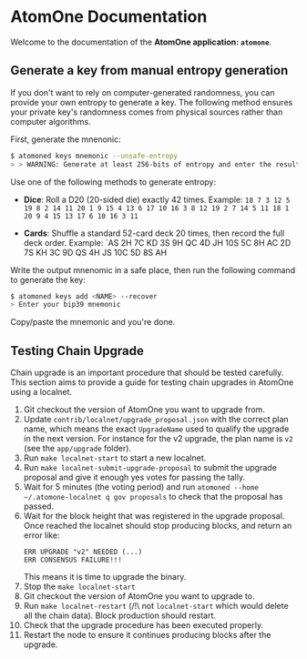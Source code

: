 <!--
parent:
  order: false
layout: home
-->

# AtomOne Documentation

Welcome to the documentation of the **AtomOne application: `atomone`**.

## Generate a key from manual entropy generation

If you don't want to rely on computer-generated randomness, you can provide
your own entropy to generate a key. The following method ensures your private
key's randomness comes from physical sources rather than computer algorithms.

First, generate the mnenonic:

```sh
$ atomoned keys mnemonic --unsafe-entropy
> > WARNING: Generate at least 256-bits of entropy and enter the results here:
```

Use one of the following methods to generate entropy:

- **Dice**: Roll a D20 (20-sided die) exactly 42 times.
Example: `18 7 3 12 5 19 8 2 14 11 20 1 9 15 4 13 6 17 10 16 3 8 12 19 2 7 14 5 11 18 1 20 9 4 15 13 17 6 10 16 3 11`

- **Cards**: Shuffle a standard 52-card deck 20 times, then record the full
deck order.
Example: `AS 2H 7C KD 3S 9H QC 4D JH 10S 5C 8H AC 2D 7S KH 3C 9D QS 4H JS 10C 5D 8S AH

Write the output mnenomic in a safe place, then run the following command to
generate the key:

```sh
$ atomoned keys add <NAME> --recover
> Enter your bip39 mnemonic
```

Copy/paste the mnemonic and you're done.

## Testing Chain Upgrade

Chain upgrade is an important procedure that should be tested carefully. This
section aims to provide a guide for testing chain upgrades in AtomOne using a
localnet. 

1. Git checkout the version of AtomOne you want to upgrade from.
2. Update `contrib/localnet/upgrade_proposal.json` with the correct plan name,
   which means the exact `UpgradeName` used to qualify the upgrade in the
   next version. For instance for the v2 upgrade, the plan name is `v2` (see
   the `app/upgrade` folder).
3. Run `make localnet-start` to start a new localnet.
4. Run `make localnet-submit-upgrade-proposal` to submit the upgrade proposal
   and give it enough yes votes for passing the tally.
5. Wait for 5 minutes (the voting period) and run `atomoned --home ~/.atomone-localnet q gov proposals`
   to check that the proposal has passed.
6. Wait for the block height that was registered in the upgrade proposal. Once
   reached the localnet should stop producing blocks, and return an error like:
   ```
   ERR UPGRADE "v2" NEEDED (...)
   ERR CONSENSUS FAILURE!!!
   ```
   This means it is time to upgrade the binary.
7. Stop the `make localnet-start`
8. Git checkout the version of AtomOne you want to upgrade to.
9. Run `make localnet-restart` (/!\ not `localnet-start` which would delete all
   the chain data). Block production should restart.
10. Check that the upgrade procedure has been executed properly.
11. Restart the node to ensure it continues producing blocks after the upgrade.
